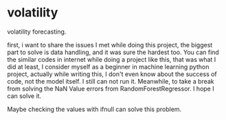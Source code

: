 # volatility
volatility forecasting.

first, i want to share the issues I met while doing this project, the biggest part to solve is data handling, and it was sure the hardest too. You can find the similar codes in internet while doing a project like this, that was what I did at least, I consider myself as a beginner in machine learning python project, actually while writing this, I don't even know about the success of code, not the model itself.
I still can not run it. Meanwhile, to take a break from solving the NaN Value errors from RandomForestRegressor. I hope I can solve it.


Maybe checking the values with ifnull can solve this problem.
